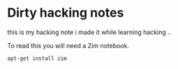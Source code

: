 # Dirty  hacking notes

this is my hacking note i made it while learning hacking ..


To read this you will need a Zim notebook.

`apt-get install zim`

